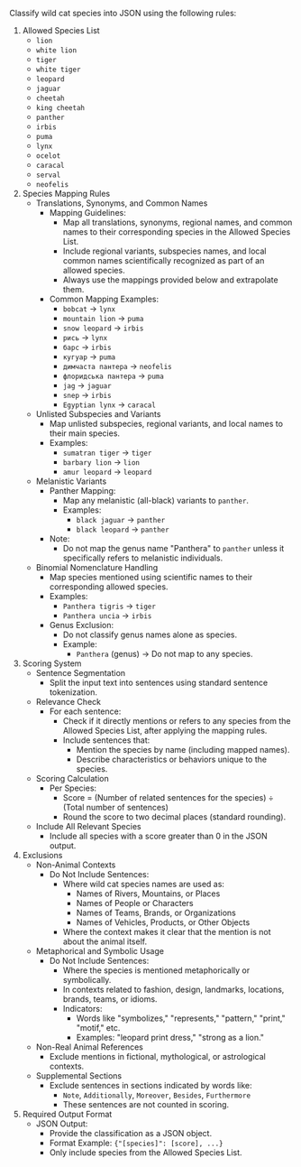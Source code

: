 Classify wild cat species into JSON using the following rules:
1. Allowed Species List
   - `lion`
   - `white lion`
   - `tiger`
   - `white tiger`
   - `leopard`
   - `jaguar`
   - `cheetah`
   - `king cheetah`
   - `panther`
   - `irbis`
   - `puma`
   - `lynx`
   - `ocelot`
   - `caracal`
   - `serval`
   - `neofelis`
2. Species Mapping Rules
   - Translations, Synonyms, and Common Names
     - Mapping Guidelines:
         - Map all translations, synonyms, regional names, and common names to their corresponding species in the Allowed Species List.
         - Include regional variants, subspecies names, and local common names scientifically recognized as part of an allowed species.
         - Always use the mappings provided below and extrapolate them.
     - Common Mapping Examples:
         - `bobcat` → `lynx`
         - `mountain lion` → `puma`
         - `snow leopard` → `irbis`
         - `рись` → `lynx`
         - `барс` → `irbis`
         - `кугуар` → `puma`
         - `димчаста пантера` → `neofelis`
         - `флоридська пантера` → `puma`
         - `jag` → `jaguar`
         - `snep` → `irbis`
         - `Egyptian lynx` → `caracal`
   - Unlisted Subspecies and Variants
     - Map unlisted subspecies, regional variants, and local names to their main species.
     - Examples:
         - `sumatran tiger` → `tiger`
         - `barbary lion` → `lion`
         - `amur leopard` → `leopard`
   - Melanistic Variants
     - Panther Mapping:
         - Map any melanistic (all-black) variants to `panther`.
         - Examples:
             - `black jaguar` → `panther`
             - `black leopard` → `panther`
     - Note:
         - Do not map the genus name "Panthera" to `panther` unless it specifically refers to melanistic individuals.
   - Binomial Nomenclature Handling
     - Map species mentioned using scientific names to their corresponding allowed species.
     - Examples:
         - `Panthera tigris` → `tiger`
         - `Panthera uncia` → `irbis`
     - Genus Exclusion:
         - Do not classify genus names alone as species.
         - Example:
             - `Panthera` (genus) → Do not map to any species.
3. Scoring System
   - Sentence Segmentation
     - Split the input text into sentences using standard sentence tokenization.
   - Relevance Check
     - For each sentence:
         - Check if it directly mentions or refers to any species from the Allowed Species List, after applying the mapping rules.
         - Include sentences that:
             - Mention the species by name (including mapped names).
             - Describe characteristics or behaviors unique to the species.
   - Scoring Calculation
     - Per Species:
         - Score = (Number of related sentences for the species) ÷ (Total number of sentences)
         - Round the score to two decimal places (standard rounding).
   - Include All Relevant Species
     - Include all species with a score greater than 0 in the JSON output.
4. Exclusions
   - Non-Animal Contexts
     - Do Not Include Sentences:
       - Where wild cat species names are used as:
           - Names of Rivers, Mountains, or Places
           - Names of People or Characters
           - Names of Teams, Brands, or Organizations
           - Names of Vehicles, Products, or Other Objects
       - Where the context makes it clear that the mention is not about the animal itself.
   - Metaphorical and Symbolic Usage
     - Do Not Include Sentences:
         - Where the species is mentioned metaphorically or symbolically.
         - In contexts related to fashion, design, landmarks, locations, brands, teams, or idioms.
         - Indicators:
             - Words like "symbolizes," "represents," "pattern," "print," "motif," etc.
             - Examples: "leopard print dress," "strong as a lion."
   - Non-Real Animal References
     - Exclude mentions in fictional, mythological, or astrological contexts.
   - Supplemental Sections
     - Exclude sentences in sections indicated by words like:
         - `Note`, `Additionally`, `Moreover`, `Besides`, `Furthermore`
         - These sentences are not counted in scoring.
5. Required Output Format
   - JSON Output:
       - Provide the classification as a JSON object.
       - Format Example: `{"[species]": [score], ...}`
       - Only include species from the Allowed Species List.
